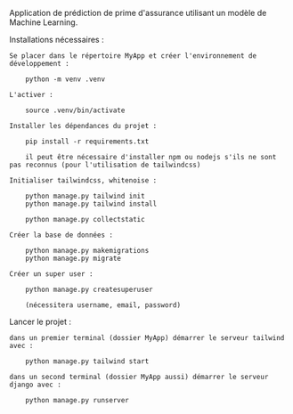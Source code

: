 Application de prédiction de prime d'assurance utilisant un modèle de Machine Learning.

Installations nécessaires :

    Se placer dans le répertoire MyApp et créer l'environnement de développement :

        python -m venv .venv

    L'activer : 

        source .venv/bin/activate 

    Installer les dépendances du projet :
     
        pip install -r requirements.txt

        il peut être nécessaire d'installer npm ou nodejs s'ils ne sont pas reconnus (pour l'utilisation de tailwindcss)
        
    Initialiser tailwindcss, whitenoise :
    
        python manage.py tailwind init
        python manage.py tailwind install
        
        python manage.py collectstatic
    
    Créer la base de données : 

        python manage.py makemigrations
        python manage.py migrate

    Créer un super user : 

        python manage.py createsuperuser

        (nécessitera username, email, password)


Lancer le projet :

    dans un premier terminal (dossier MyApp) démarrer le serveur tailwind avec :
      
        python manage.py tailwind start

    dans un second terminal (dossier MyApp aussi) démarrer le serveur django avec :

        python manage.py runserver
